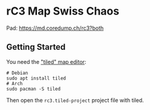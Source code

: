 # rC3 Map Swiss Chaos

Pad: <https://md.coredump.ch/rc3?both>

## Getting Started

You need the ["tiled" map editor](https://www.mapeditor.org/):

    # Debian
    sudo apt install tiled
    # Arch
    sudo pacman -S tiled

Then open the `rc3.tiled-project` project file with tiled.
